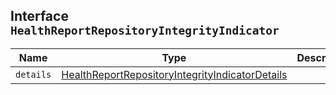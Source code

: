 ## Interface `HealthReportRepositoryIntegrityIndicator`

| Name | Type | Description |
| - | - | - |
| `details` | [HealthReportRepositoryIntegrityIndicatorDetails](./HealthReportRepositoryIntegrityIndicatorDetails.md) | &nbsp; |
